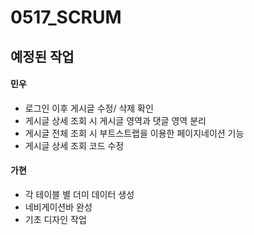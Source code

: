 # 0517_SCRUM

##  예정된 작업

#### 민우
- 로그인 이후 게시글 수정/ 삭제 확인
- 게시글 상세 조회 시 게시글 영역과 댓글 영역 분리
- 게시글 전체 조회 시 부트스트랩을 이용한 페이지네이션 기능
- 게시글 상세 조회 코드 수정

#### 가현
- 각 테이블 별 더미 데이터 생성
- 네비게이션바 완성
- 기초 디자인 작업